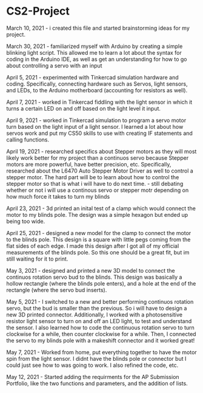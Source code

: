# CS2-Project

March 10, 2021 - i created this file and started brainstorming ideas for my project. 

March 30, 2021 - familiarized myself with Arduino by creating a simple blinking light script. This allowed me to learn a lot about the syntax for coding in the Arduino IDE, as well as get an understanding for how to go about controlling a servo with an input

April 5, 2021 - experimented with Tinkercad simulation hardware and coding. Specifically, connecting hardware such as Servos, light sensors, and LEDs, to the Arduino motherboard (accounting for resistors as well).

April 7, 2021 - worked in Tinkercad fiddling with the light sensor in which it turns a certain LED on and off based on the light level it input. 

April 9, 2021 - worked in Tinkercad simulation to program a servo motor turn based on the light input of a light sensor. I learned a lot about how servos work and put my CS50 skills to use with creating IF statements and calling functions.

April 19, 2021 - researched specifics about Stepper motors as they will most likely work better for my project than a continuos servo because Stepper motors are more powerful, have better precision, etc. Specifically, researched about the L6470 Auto Stepper Motor Driver as well to control a stepper motor. The hard part will be to learn about how to control the stepper motor so that is what i will have to do next time. 
        - still debating whether or not i will use a continous servo or stepper motr depending on how much force it takes to turn my blinds

April 23, 2021 - 3d printed an inital test of a clamp which would connect the motor to my blinds pole. The design was a simple hexagon but ended up being too wide. 

April 25, 2021 - designed a new model for the clamp to connect the motor to the blinds pole. This design is a square with little pegs coming from the flat sides of each edge. I made this design after I got all of my official measurements of the blinds pole. So this one should be a great fit, but im still waiting for it to print.

May 3, 2021 - designed and printed a new 3D model to connect the continuos rotation servo bud to the blinds. This design was basically a hollow rectangle (where the blinds pole enters), and a hole at the end of the rectangle (where the servo bud inserts).

May 5, 2021 - I switched to a new and better performing continuos rotation servo, but the bud is smaller than the previous. So i will have to design a new 3D printed connector. Additionally, I worked with a photosensitive resistor light sensor to turn on and off an LED light, to test and understand the sensor. I also learned how to code the continuous rotation servo to turn clockwise for a while, then counter clockwise for a while. Then, I connected the servo to my blinds pole with a makeshift connector and it worked great!

May 7, 2021 - Worked from home, put everything together to have the motor spin from the light sensor. I didnt have the blinds pole or connector but I could just see how to was going to work. I also refined the code, etc.

May 12, 2021 - Started adding the requirments for the AP Submission Portfolio, like the two functions and parameters, and the addition of lists.

